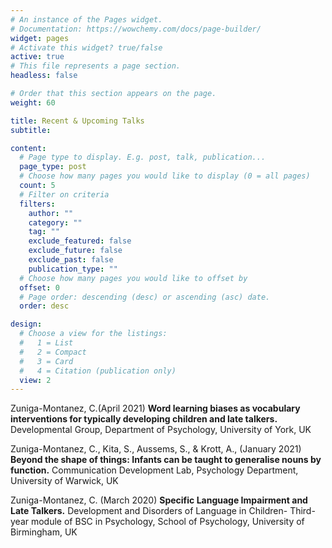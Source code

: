 ```yaml
---
# An instance of the Pages widget.
# Documentation: https://wowchemy.com/docs/page-builder/
widget: pages
# Activate this widget? true/false
active: true
# This file represents a page section.
headless: false

# Order that this section appears on the page.
weight: 60

title: Recent & Upcoming Talks
subtitle:

content:
  # Page type to display. E.g. post, talk, publication...
  page_type: post
  # Choose how many pages you would like to display (0 = all pages)
  count: 5
  # Filter on criteria
  filters:
    author: ""
    category: ""
    tag: ""
    exclude_featured: false
    exclude_future: false
    exclude_past: false
    publication_type: ""
  # Choose how many pages you would like to offset by
  offset: 0
  # Page order: descending (desc) or ascending (asc) date.
  order: desc

design:
  # Choose a view for the listings:
  #   1 = List
  #   2 = Compact
  #   3 = Card
  #   4 = Citation (publication only)
  view: 2
---
```

Zuniga-Montanez, C.(April 2021) **Word learning biases as vocabulary interventions for typically developing children and late talkers.** Developmental Group, Department of Psychology, University of York, UK

Zuniga-Montanez, C., Kita, S., Aussems, S., & Krott, A., (January 2021) **Beyond the shape of things: Infants can be taught to generalise nouns by function.** Communication Development Lab, Psychology Department, University of Warwick, UK

Zuniga-Montanez, C. (March 2020) **Specific Language Impairment and Late Talkers.** Development and Disorders of Language in Children- Third-year module of BSC in Psychology, School of Psychology, University of Birmingham, UK

